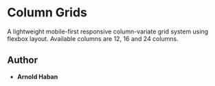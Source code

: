 <!--
docs:
title: "Column Grids"
layout: detail
section: components
excerpt: "A CSS only responsive grid."
contributor: Arnold Haban
-->
# Column Grids

A lightweight mobile-first responsive column-variate grid system using flexbox layout. Available columns are 12, 16 and 24 columns.

## Author

* **Arnold Haban**


